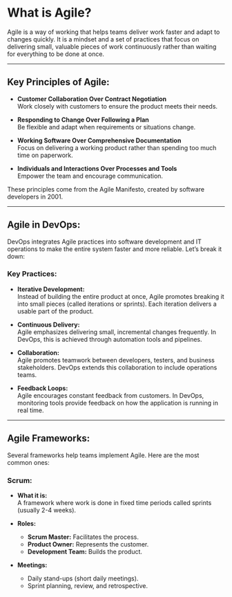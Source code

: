 # What is Agile?  
Agile is a way of working that helps teams deliver work faster and adapt to changes quickly. It is a mindset and a set of practices that focus on delivering small, valuable pieces of work continuously rather than waiting for everything to be done at once.

---

## Key Principles of Agile:
- **Customer Collaboration Over Contract Negotiation**  
  Work closely with customers to ensure the product meets their needs.

- **Responding to Change Over Following a Plan**  
  Be flexible and adapt when requirements or situations change.

- **Working Software Over Comprehensive Documentation**  
  Focus on delivering a working product rather than spending too much time on paperwork.

- **Individuals and Interactions Over Processes and Tools**  
  Empower the team and encourage communication.

These principles come from the Agile Manifesto, created by software developers in 2001.

---

## Agile in DevOps:
DevOps integrates Agile practices into software development and IT operations to make the entire system faster and more reliable. Let’s break it down:

### Key Practices:
- **Iterative Development:**  
  Instead of building the entire product at once, Agile promotes breaking it into small pieces (called iterations or sprints). Each iteration delivers a usable part of the product.

- **Continuous Delivery:**  
  Agile emphasizes delivering small, incremental changes frequently. In DevOps, this is achieved through automation tools and pipelines.

- **Collaboration:**  
  Agile promotes teamwork between developers, testers, and business stakeholders. DevOps extends this collaboration to include operations teams.

- **Feedback Loops:**  
  Agile encourages constant feedback from customers. In DevOps, monitoring tools provide feedback on how the application is running in real time.

---

## Agile Frameworks:
Several frameworks help teams implement Agile. Here are the most common ones:

### Scrum:
- **What it is:**  
  A framework where work is done in fixed time periods called sprints (usually 2-4 weeks).

- **Roles:**  
  - **Scrum Master:** Facilitates the process.  
  - **Product Owner:** Represents the customer.  
  - **Development Team:** Builds the product.  

- **Meetings:**  
  - Daily stand-ups (short daily meetings).  
  - Sprint planning, review, and retrospective.  

